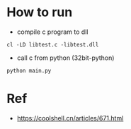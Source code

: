 # How to run

* compile c program to dll

```
cl -LD libtest.c -libtest.dll
```

* call c from python (32bit-python)

```
python main.py
```



# Ref

* https://coolshell.cn/articles/671.html



